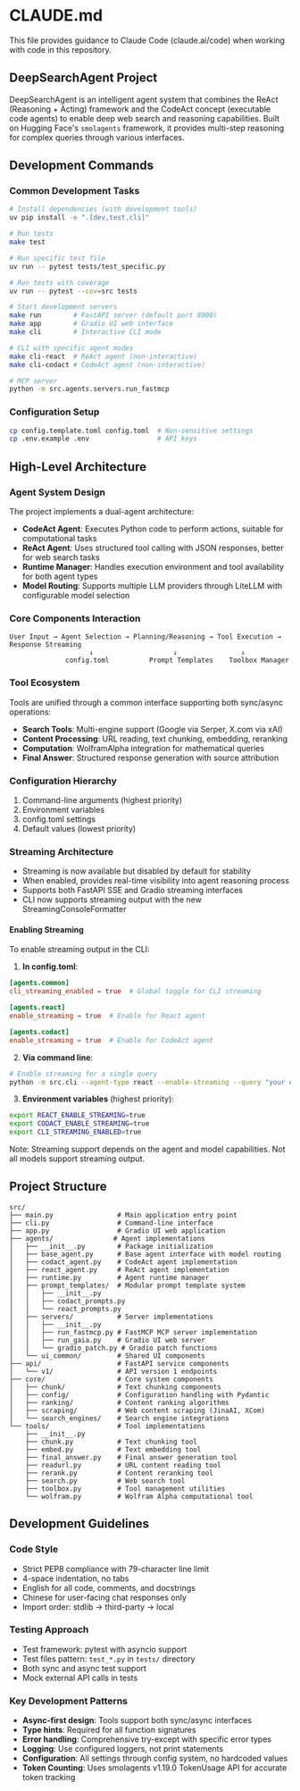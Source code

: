 # CLAUDE.md

This file provides guidance to Claude Code (claude.ai/code) when working with code in this repository.

## DeepSearchAgent Project

DeepSearchAgent is an intelligent agent system that combines the ReAct (Reasoning + Acting) framework and the CodeAct concept (executable code agents) to enable deep web search and reasoning capabilities. Built on Hugging Face's `smolagents` framework, it provides multi-step reasoning for complex queries through various interfaces.

## Development Commands

### Common Development Tasks
```bash
# Install dependencies (with development tools)
uv pip install -e ".[dev,test,cli]"

# Run tests
make test

# Run specific test file
uv run -- pytest tests/test_specific.py

# Run tests with coverage
uv run -- pytest --cov=src tests

# Start development servers
make run        # FastAPI server (default port 8000)
make app        # Gradio UI web interface
make cli        # Interactive CLI mode

# CLI with specific agent modes
make cli-react  # ReAct agent (non-interactive)
make cli-codact # CodeAct agent (non-interactive)

# MCP server
python -m src.agents.servers.run_fastmcp
```

### Configuration Setup
```bash
cp config.template.toml config.toml  # Non-sensitive settings
cp .env.example .env                 # API keys
```

## High-Level Architecture

### Agent System Design
The project implements a dual-agent architecture:
- **CodeAct Agent**: Executes Python code to perform actions, suitable for computational tasks
- **ReAct Agent**: Uses structured tool calling with JSON responses, better for web search tasks
- **Runtime Manager**: Handles execution environment and tool availability for both agent types
- **Model Routing**: Supports multiple LLM providers through LiteLLM with configurable model selection

### Core Components Interaction
```
User Input → Agent Selection → Planning/Reasoning → Tool Execution → Response Streaming
                    ↓                    ↓                ↓
              config.toml          Prompt Templates    Toolbox Manager
```

### Tool Ecosystem
Tools are unified through a common interface supporting both sync/async operations:
- **Search Tools**: Multi-engine support (Google via Serper, X.com via xAI)
- **Content Processing**: URL reading, text chunking, embedding, reranking
- **Computation**: WolframAlpha integration for mathematical queries
- **Final Answer**: Structured response generation with source attribution

### Configuration Hierarchy
1. Command-line arguments (highest priority)
2. Environment variables
3. config.toml settings
4. Default values (lowest priority)

### Streaming Architecture
- Streaming is now available but disabled by default for stability
- When enabled, provides real-time visibility into agent reasoning process
- Supports both FastAPI SSE and Gradio streaming interfaces
- CLI now supports streaming output with the new StreamingConsoleFormatter

#### Enabling Streaming
To enable streaming output in the CLI:

1. **In config.toml**:
```toml
[agents.common]
cli_streaming_enabled = true  # Global toggle for CLI streaming

[agents.react]
enable_streaming = true  # Enable for React agent

[agents.codact]
enable_streaming = true  # Enable for CodeAct agent
```

2. **Via command line**:
```bash
# Enable streaming for a single query
python -m src.cli --agent-type react --enable-streaming --query "your query"
```

3. **Environment variables** (highest priority):
```bash
export REACT_ENABLE_STREAMING=true
export CODACT_ENABLE_STREAMING=true
export CLI_STREAMING_ENABLED=true
```

Note: Streaming support depends on the agent and model capabilities. Not all models support streaming output.

## Project Structure

```tree
src/
├── main.py                # Main application entry point
├── cli.py                 # Command-line interface
├── app.py                 # Gradio UI web application
├── agents/               # Agent implementations
│   ├── __init__.py        # Package initialization
│   ├── base_agent.py      # Base agent interface with model routing
│   ├── codact_agent.py    # CodeAct agent implementation
│   ├── react_agent.py     # ReAct agent implementation
│   ├── runtime.py         # Agent runtime manager
│   ├── prompt_templates/  # Modular prompt template system
│   │   ├── __init__.py
│   │   ├── codact_prompts.py
│   │   └── react_prompts.py
│   ├── servers/           # Server implementations 
│   │   ├── __init__.py
│   │   ├── run_fastmcp.py # FastMCP MCP server implementation
│   │   ├── run_gaia.py    # Gradio UI web server
│   │   └── gradio_patch.py # Gradio patch functions
│   └── ui_common/         # Shared UI components
├── api/                   # FastAPI service components
│   └── v1/                # API version 1 endpoints
├── core/                  # Core system components
│   ├── chunk/             # Text chunking components
│   ├── config/            # Configuration handling with Pydantic
│   ├── ranking/           # Content ranking algorithms
│   ├── scraping/          # Web content scraping (JinaAI, XCom)
│   └── search_engines/    # Search engine integrations
└── tools/                 # Tool implementations
    ├── __init__.py
    ├── chunk.py           # Text chunking tool
    ├── embed.py           # Text embedding tool
    ├── final_answer.py    # Final answer generation tool
    ├── readurl.py         # URL content reading tool
    ├── rerank.py          # Content reranking tool
    ├── search.py          # Web search tool
    ├── toolbox.py         # Tool management utilities
    └── wolfram.py         # Wolfram Alpha computational tool
```

## Development Guidelines

### Code Style
- Strict PEP8 compliance with 79-character line limit
- 4-space indentation, no tabs
- English for all code, comments, and docstrings
- Chinese for user-facing chat responses only
- Import order: stdlib → third-party → local

### Testing Approach
- Test framework: pytest with asyncio support
- Test files pattern: `test_*.py` in `tests/` directory
- Both sync and async test support
- Mock external API calls in tests

### Key Development Patterns
- **Async-first design**: Tools support both sync/async interfaces
- **Type hints**: Required for all function signatures
- **Error handling**: Comprehensive try-except with specific error types
- **Logging**: Use configured loggers, not print statements
- **Configuration**: All settings through config system, no hardcoded values
- **Token Counting**: Uses smolagents v1.19.0 TokenUsage API for accurate token tracking